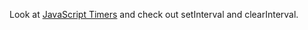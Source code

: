 Look at [JavaScript Timers](https://developer.mozilla.org/en-US/docs/Web/JavaScript/Timers) and check out setInterval and clearInterval.
